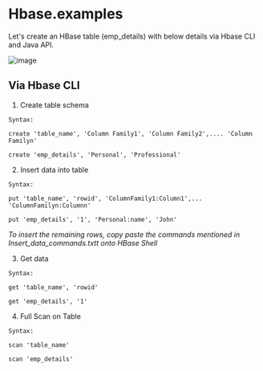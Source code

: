 # Hbase.examples

Let's create an HBase table (emp_details) with below details via Hbase CLI and Java API.


![image](https://user-images.githubusercontent.com/10238655/54198540-d8c89100-451a-11e9-86eb-cdb0c4b13cda.png)


## Via Hbase CLI 

1. Create table schema 

`Syntax:`
```
create 'table_name', 'Column Family1', 'Column Family2',.... 'Column Familyn'
```
```
create 'emp_details', 'Personal', 'Professional'
```

2. Insert data into table 

`Syntax:`
```
put 'table_name', 'rowid', 'ColumnFamily1:Column1',... 'ColumnFamilyn:Columnn'
```
```
put 'emp_details', '1', 'Personal:name', 'John'
```
*To insert the remaining rows, copy paste the commands mentioned in Insert_data_commands.txtt onto HBase Shell*

3. Get data 

`Syntax:`
```
get 'table_name', 'rowid'
```
```
get 'emp_details', '1'
```

4. Full Scan on Table

`Syntax:`
```
scan 'table_name'
```
```
scan 'emp_details'
```
